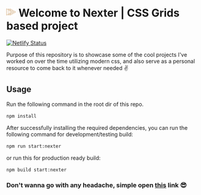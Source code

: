 # <img src="img/favicon.png" width="25px"/> Welcome to Nexter | CSS Grids based project

[![Netlify Status](https://api.netlify.com/api/v1/badges/f9e704b5-df0d-4240-b38d-d87a9b361ebc/deploy-status)](https://app.netlify.com/sites/css-showcase-nexter/deploys)

Purpose of this repository is to showcase some of the cool projects I've worked on over the time utilizing modern css, and also serve as a personal resource to come back to it whenever needed ✌

## Usage
Run the following command in the root dir of this repo.
```bash
npm install
```

After successfully installing the required dependencies, you can
run the following command for development/testing build:

```bash
npm run start:nexter
```
or run this for production ready build:
```bash
npm build start:nexter
```

### Don't wanna go with any headache, simple open [this](https://css-showcase-nexter.netlify.app/) link 😎